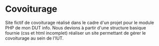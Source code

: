 # Covoiturage
Site fictif de covoiturage réalisé dans le cadre d'un projet pour le module PHP de mon DUT info.
Nous devions à partir d'une structure basique fournie (css et html incomplet) réaliser un site permettant de gérer le covoiturage au sein de l'IUT.
